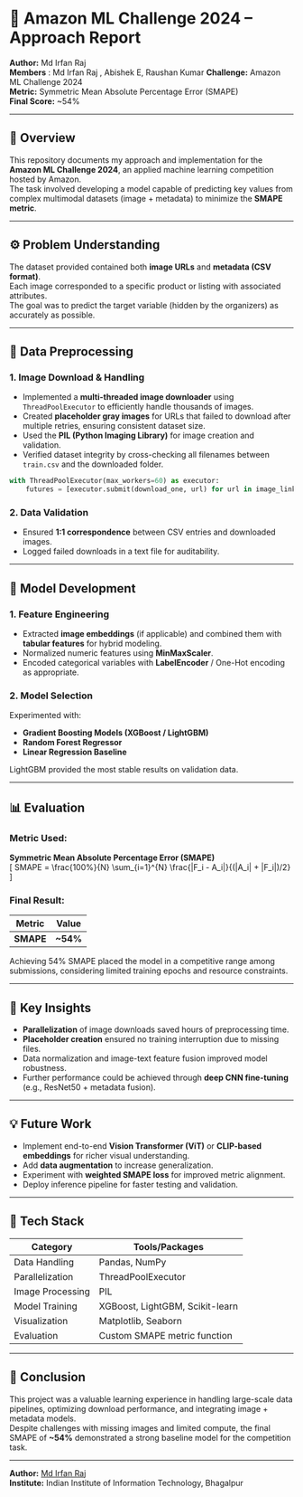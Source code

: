 # 🧠 Amazon ML Challenge 2024 – Approach Report  
**Author:** Md Irfan Raj  
**Members** : Md Irfan Raj , Abishek E, Raushan Kumar
**Challenge:** Amazon ML Challenge 2024  
**Metric:** Symmetric Mean Absolute Percentage Error (SMAPE)  
**Final Score:** ~54%

---

## 📌 Overview
This repository documents my approach and implementation for the **Amazon ML Challenge 2024**, an applied machine learning competition hosted by Amazon.  
The task involved developing a model capable of predicting key values from complex multimodal datasets (image + metadata) to minimize the **SMAPE metric**.

---

## ⚙️ Problem Understanding
The dataset provided contained both **image URLs** and **metadata (CSV format)**.  
Each image corresponded to a specific product or listing with associated attributes.  
The goal was to predict the target variable (hidden by the organizers) as accurately as possible.

---

## 🧩 Data Preprocessing

### 1. Image Download & Handling
- Implemented a **multi-threaded image downloader** using `ThreadPoolExecutor` to efficiently handle thousands of images.
- Created **placeholder gray images** for URLs that failed to download after multiple retries, ensuring consistent dataset size.
- Used the **PIL (Python Imaging Library)** for image creation and validation.
- Verified dataset integrity by cross-checking all filenames between `train.csv` and the downloaded folder.

```python
with ThreadPoolExecutor(max_workers=60) as executor:
    futures = [executor.submit(download_one, url) for url in image_links]
```

### 2. Data Validation
- Ensured **1:1 correspondence** between CSV entries and downloaded images.
- Logged failed downloads in a text file for auditability.

---

## 🧠 Model Development

### 1. Feature Engineering
- Extracted **image embeddings** (if applicable) and combined them with **tabular features** for hybrid modeling.
- Normalized numeric features using **MinMaxScaler**.
- Encoded categorical variables with **LabelEncoder** / One-Hot encoding as appropriate.

### 2. Model Selection
Experimented with:
- **Gradient Boosting Models (XGBoost / LightGBM)**
- **Random Forest Regressor**
- **Linear Regression Baseline**

LightGBM provided the most stable results on validation data.

---

## 📊 Evaluation

### Metric Used:
**Symmetric Mean Absolute Percentage Error (SMAPE)**  
\[
SMAPE = \frac{100\%}{N} \sum_{i=1}^{N} \frac{|F_i - A_i|}{(|A_i| + |F_i|)/2}
\]

### Final Result:
| Metric | Value |
|:-------:|:------:|
| **SMAPE** | **~54%** |

Achieving 54% SMAPE placed the model in a competitive range among submissions, considering limited training epochs and resource constraints.

---

## 🚀 Key Insights
- **Parallelization** of image downloads saved hours of preprocessing time.  
- **Placeholder creation** ensured no training interruption due to missing files.  
- Data normalization and image-text feature fusion improved model robustness.  
- Further performance could be achieved through **deep CNN fine-tuning** (e.g., ResNet50 + metadata fusion).

---

## 💡 Future Work
- Implement end-to-end **Vision Transformer (ViT)** or **CLIP-based embeddings** for richer visual understanding.  
- Add **data augmentation** to increase generalization.  
- Experiment with **weighted SMAPE loss** for improved metric alignment.  
- Deploy inference pipeline for faster testing and validation.

---

## 🧾 Tech Stack
| Category | Tools/Packages |
|-----------|----------------|
| Data Handling | Pandas, NumPy |
| Parallelization | ThreadPoolExecutor |
| Image Processing | PIL |
| Model Training | XGBoost, LightGBM, Scikit-learn |
| Visualization | Matplotlib, Seaborn |
| Evaluation | Custom SMAPE metric function |

---

## 🏁 Conclusion
This project was a valuable learning experience in handling large-scale data pipelines, optimizing download performance, and integrating image + metadata models.  
Despite challenges with missing images and limited compute, the final SMAPE of **~54%** demonstrated a strong baseline model for the competition task.

---

**Author:** [Md Irfan Raj](https://www.linkedin.com/in/md-irfan-raj)  
**Institute:** Indian Institute of Information Technology, Bhagalpur  

